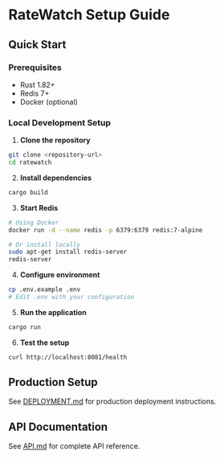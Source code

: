 # RateWatch Setup Guide

## Quick Start

### Prerequisites
- Rust 1.82+ 
- Redis 7+
- Docker (optional)

### Local Development Setup

1. **Clone the repository**
```bash
git clone <repository-url>
cd ratewatch
```

2. **Install dependencies**
```bash
cargo build
```

3. **Start Redis**
```bash
# Using Docker
docker run -d --name redis -p 6379:6379 redis:7-alpine

# Or install locally
sudo apt-get install redis-server
redis-server
```

4. **Configure environment**
```bash
cp .env.example .env
# Edit .env with your configuration
```

5. **Run the application**
```bash
cargo run
```

6. **Test the setup**
```bash
curl http://localhost:8081/health
```

## Production Setup

See [DEPLOYMENT.md](docs/DEPLOYMENT.md) for production deployment instructions.

## API Documentation

See [API.md](docs/API.md) for complete API reference.